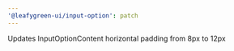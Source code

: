 ```yaml
---
'@leafygreen-ui/input-option': patch
---
```


Updates InputOptionContent horizontal padding from 8px to 12px

